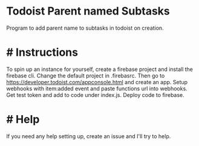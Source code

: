 # Todoist Parent named Subtasks
Program to add parent name to subtasks in todoist on creation.

# # Instructions
To spin up an instance for yourself, create a firebase project and install the firebase cli. Change the default project in .firebasrc. Then go to https://developer.todoist.com/appconsole.html and create an app. Setup webhooks with item:added event and paste functions url into webhooks. Get test token and add to code under index.js. Deploy code to firebase.

# # Help
If you need any help setting up, create an issue and I'll try to help.
